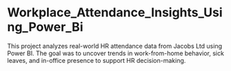 # Workplace_Attendance_Insights_Using_Power_Bi
This project analyzes real-world HR attendance data from Jacobs Ltd using Power BI. The goal was to uncover trends in work-from-home behavior, sick leaves, and in-office presence to support HR decision-making.
